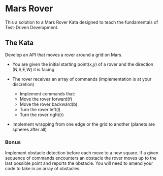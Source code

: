 # Mars Rover

This a solution to a Mars Rover Kata designed to teach the fundamentals of Test-Driven Development.

## The Kata
Develop an API that moves a rover around a grid on Mars.
* You are given the initial starting point(x,y) of a rover and the direction (N,S,E,W) it is facing.
* The rover receives an array of commands (implementation is at your discretion)
    * Implement commands that:
    * Move the rover forward(f)
    * Move the rover backward(b)
    * Turn the rover left(l)
    * Turn the rover right(r)

* Implement wrapping from one edge or the grid to another (planets are spheres after all)

### Bonus
Implement obstacle detection before each move to a new square. If a given sequence of commands encounters an
obstacle the rover moves up to the last possible point and reports the obstacle. You will need to amend your code to
take in an array of obstacles.
